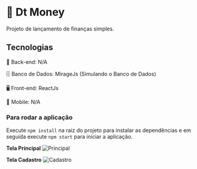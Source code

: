 # 🚀 Dt Money

Projeto de lançamento de finanças simples.

## Tecnologias

📁 Back-end: N/A

🗄️ Banco de Dados: MirageJs (Simulando o Banco de Dados)

🖥️ Front-end: ReactJs

📱 Mobile: N/A

### Para rodar a aplicação

Execute `npm install` na raiz do projeto para instalar as dependências e em seguida execute `npm start` para iniciar a aplicação.

**Tela Principal**
![Principal](https://lh3.googleusercontent.com/pw/AM-JKLVimIu8BbHCCBEUqxsoaIB-vBVm_CfxmLjJZSR0gcNLkZq673-vDiKlwjR3zTpBD31CqGPtq629koqkE3JeZtz1zg9IHXKoXLGyDo3hCJ07B9fUfqd5gXjYdshhBW3MhwsBwtwj9LQpp-pnMmwZWXI=w1825-h884-no?authuser=0)

**Tela Cadastro**
![Cadastro](https://lh3.googleusercontent.com/pw/AM-JKLWefXZ0PPf7WoaSR-anhGMm5pqtkgmNVj0pvf_onREEZuitSoUTWZzmx9fBPZ2Ip_gj6XJ--esGxo3qrerW5wHLwSB1uS_hyv7ze6qR0bem4wPtdaMOQ3R_rWvl2sEGn1Cps8qzmHdjPtXTqzLh99s=w1718-h884-no?authuser=0)
